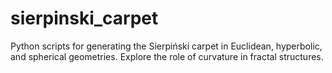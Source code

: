 # sierpinski_carpet
Python scripts for generating the Sierpiński carpet in Euclidean, hyperbolic, and spherical geometries. Explore the role of curvature in fractal structures.
